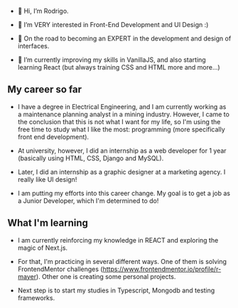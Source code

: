 - 👋 Hi, I’m Rodrigo.

- 👀 I’m VERY interested in Front-End Development and UI Design :)

- 🚀 On the road to becoming an EXPERT in the development and design of interfaces.

- 🌱 I’m currently improving my skills in VanillaJS, and also starting learning React (but always training CSS and HTML more and more...)


## My career so far

- I have a degree in Electrical Engineering, and I am currently working as a maintenance planning analyst in a mining industry. However, I came to the conclusion that this is not what I want for my life, so I'm using the free time to study what I like the most: programming (more specifically front end development).

- At university, however, I did an internship as a web developer for 1 year (basically using HTML, CSS, Django and MySQL).

- Later, I did an internship as a graphic designer at a marketing agency. I really like UI design!

- I am putting my efforts into this career change. My goal is to get a job as a Junior Developer, which I'm determined to do!

## What I'm learning

- I am currently reinforcing my knowledge in REACT and exploring the magic of Next.js.

- For that, I'm practicing in several different ways. One of them is solving FrontendMentor challenges (https://www.frontendmentor.io/profile/r-mayer). Other one is creating some personal projects.

- Next step is to start my studies in Typescript, Mongodb and testing frameworks. 


<!---
r-mayer/r-mayer is a ✨ special ✨ repository because its `README.md` (this file) appears on your GitHub profile.
You can click the Preview link to take a look at your changes.
--->
